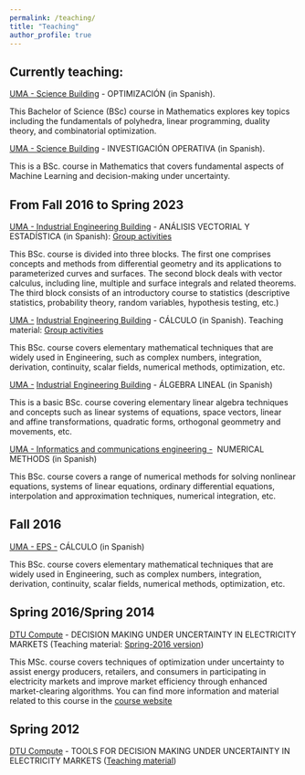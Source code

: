 ```yaml
---
permalink: /teaching/
title: "Teaching"
author_profile: true
---
```


## Currently teaching:

[UMA - Science Building](https://sara.uma.es/ht/2024/ProgramasAsignaturas_Titulacion_5003_AsigUMA_51499.pdf) - OPTIMIZACIÓN (in Spanish). 

This Bachelor of Science (BSc) course in Mathematics explores key topics including the fundamentals of polyhedra, linear programming, duality theory, and combinatorial optimization.

[UMA - Science Building](https://sara.uma.es/ht/2024/ProgramasAsignaturas_Titulacion_5003_AsigUMA_51528.pdf) - INVESTIGACIÓN OPERATIVA (in Spanish). 

This is a BSc. course in Mathematics that covers fundamental aspects of Machine Learning and decision-making under uncertainty.

## From Fall 2016 to Spring 2023 

[UMA - Industrial Engineering Building](https://oas.sci.uma.es:8443/ht/2016/ProgramasAsignaturas_Titulacion_5046_AsigUMA_52653.pdf) - ANÁLISIS VECTORIAL Y ESTADÍSTICA (in Spanish): [Group activities](https://github.com/Juanmi82mg/Material/blob/main/Sesiones_grupales.zip)

This BSc. course is divided into three blocks. The first one comprises concepts and methods from differential geometry and its applications to parameterized curves and surfaces. The second block deals with vector calculus, including line, multiple and surface integrals and related theorems. The third block consists of an introductory course to statistics (descriptive statistics, probability theory, random variables, hypothesis testing, etc.)

[UMA -](https://oas.sci.uma.es:8443/ht/2016/ProgramasAsignaturas_Titulacion_5046_AsigUMA_52648.pdf) [Industrial Engineering Building](https://oas.sci.uma.es:8443/ht/2016/ProgramasAsignaturas_Titulacion_5046_AsigUMA_52653.pdf) - CÁLCULO (in Spanish). Teaching material: [Group activities](https://github.com/Juanmi82mg/Material/blob/main/Material_Din%C3%A1mica-Maestro-Aprendiz.zip)

This BSc. course covers elementary mathematical techniques that are widely used in Engineering, such as complex numbers, integration, derivation, continuity, scalar fields, numerical methods, optimization, etc.

[UMA -](https://oas.sci.uma.es:8443/ht/2016/ProgramasAsignaturas_Titulacion_5046_AsigUMA_52648.pdf) [Industrial Engineering Building](https://oas.sci.uma.es:8443/ht/2016/ProgramasAsignaturas_Titulacion_5046_AsigUMA_52653.pdf) - ÁLGEBRA LINEAL (in Spanish)

This is a basic BSc. course covering elementary linear algebra techniques and concepts such as linear systems of equations, space vectors, linear and affine transformations, quadratic forms, orthogonal geommetry and movements, etc.

[UMA - Informatics and communications engineering -](https://oas.sci.uma.es:8443/ht/2016/ProgramasAsignaturas_Titulacion_5109_AsigUMA_52104.pdf)  NUMERICAL METHODS (in Spanish)

This BSc. course covers a range of numerical methods for solving nonlinear equations, systems of linear equations, ordinary differential equations, interpolation and approximation techniques, numerical integration, etc.

## Fall 2016

[UMA - EPS -](https://oas.sci.uma.es:8443/ht/2016/ProgramasAsignaturas_Titulacion_5046_AsigUMA_52648.pdf) CÁLCULO (in Spanish)

This BSc. course covers elementary mathematical techniques that are widely used in Engineering, such as complex numbers, integration, derivation, continuity, scalar fields, numerical methods, optimization, etc.

## Spring 2016/Spring 2014

[DTU Compute](http://www.kurser.dtu.dk/courses/02435/default.aspx?menulanguage=en-GB) - DECISION MAKING UNDER UNCERTAINTY IN ELECTRICITY MARKETS (Teaching material: [Spring-2016 version](https://sites.google.com/site/decmakem/))

This MSc. course covers techniques of optimization under uncertainty to assist energy producers, retailers, and consumers in participating in electricity markets and improve market efficiency through enhanced market-clearing algorithms. You can find more information and material related to this course in the [course website](https://sites.google.com/site/decmakem/)

## Spring 2012

[DTU Compute](http://www.kurser.dtu.dk/courses/02435/default.aspx?menulanguage=en-GB) - TOOLS FOR DECISION MAKING UNDER UNCERTAINTY IN ELECTRICITY MARKETS ([Teaching material](https://drive.google.com/uc?export=download&id=1vc_7pN-ip9JtljxnkTHQMZs9SkCEAoRY))

